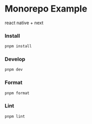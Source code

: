 # Monorepo Example

react native + next

### Install

```sh
pnpm install
```

### Develop

```sh
pnpm dev
```

### Format

```sh
pnpm format
```

### Lint

```sh
pnpm lint
```
